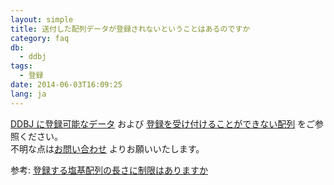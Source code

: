 ```yaml
---
layout: simple
title: 送付した配列データが登録されないということはあるのですか
category: faq
db:
  - ddbj
tags: 
  - 登録
date: 2014-06-03T16:09:25
lang: ja
---
```


[DDBJ に登録可能なデータ](/insdc/data-categories.html#accept) および [登録を受け付けることができない配列](/submission.html#non-acceptable) をご参照ください。    
不明な点は[お問い合わせ](https://forms.gle/rRrVkcjyMoXQhFVn7) よりお願いいたします。

参考: [登録する塩基配列の長さに制限はありますか](/faq/ja/restricton-seq-length.html)
